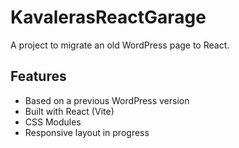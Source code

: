 # KavalerasReactGarage
A project to migrate an old WordPress page to React.
## Features
- Based on a previous WordPress version
- Built with React (Vite)
- CSS Modules
- Responsive layout in progress
